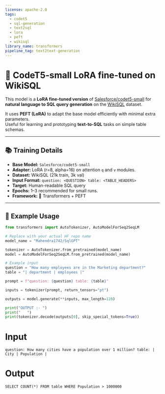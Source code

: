 ```yaml
---
license: apache-2.0
tags:
  - codet5
  - sql-generation
  - text2sql
  - lora
  - peft
  - wikisql
library_name: transformers
pipeline_tag: text2text-generation
---
```


# 🚀 CodeT5-small LoRA fine-tuned on WikiSQL

This model is a **LoRA fine-tuned version** of [Salesforce/codet5-small](https://huggingface.co/Salesforce/codet5-small) for **natural language to SQL query generation** on the [WikiSQL](https://github.com/salesforce/WikiSQL) dataset.

It uses **PEFT (LoRA)** to adapt the base model efficiently with minimal extra parameters.  
Useful for learning and prototyping **text-to-SQL** tasks on simple table schemas.

---

## 📚 **Training Details**

- **Base Model:** `Salesforce/codet5-small`
- **Adapter:** LoRA (r=8, alpha=16) on attention `q` and `v` modules.
- **Dataset:** WikiSQL (21k train, 3k val)
- **Input Format:** `question: <QUESTION> table: <TABLE_HEADERS>`
- **Target:** Human-readable SQL query
- **Epochs:** 1–3 recommended for small runs.
- **Framework:** 🤗 Transformers + PEFT

---

## 🧩 **Example Usage**

```python
from transformers import AutoTokenizer, AutoModelForSeq2SeqLM

# Replace with your actual HF repo name
model_name = "Mahendra1742/SqlGPT"

tokenizer = AutoTokenizer.from_pretrained(model_name)
model = AutoModelForSeq2SeqLM.from_pretrained(model_name)

# Example input
question = "How many employees are in the Marketing department?"
table = "| department | employees |"

prompt = f"question: {question} table: {table}"

inputs = tokenizer(prompt, return_tensors="pt")

outputs = model.generate(**inputs, max_length=128)

print("OUTPUT :- ")
print("   ")
print(tokenizer.decode(outputs[0], skip_special_tokens=True))

```

# Input
```
question: How many cities have a population over 1 million? table: | City | Population |

```

# Output
```
SELECT COUNT(*) FROM table WHERE Population > 1000000

```

